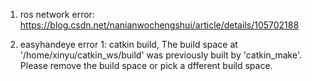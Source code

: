 1. ros network error: https://blog.csdn.net/nanianwochengshui/article/details/105702188

2. easyhandeye error 1: catkin build, The build space at '/home/xinyu/catkin_ws/build' was previously built by 'catkin_make'. Please remove the build space or pick a dfferent build space.
